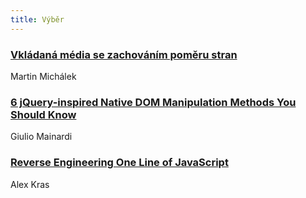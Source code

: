 ```yaml
---
title: Výběr
---
```


### [Vkládaná média se zachováním poměru stran](http://www.vzhurudolu.cz/prirucka/pruzna-media)
Martin Michálek

### [6 jQuery-inspired Native DOM Manipulation Methods You Should Know](https://www.sitepoint.com/native-dom-manipulation-methods/)
Giulio Mainardi

### [Reverse Engineering One Line of JavaScript](https://www.alexkras.com/reverse-engineering-one-line-of-javascript/)
Alex Kras
